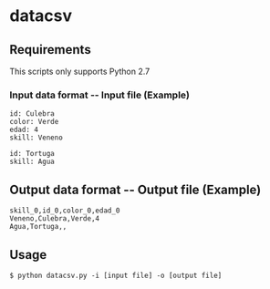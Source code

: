 # datacsv

## Requirements
This scripts only supports Python 2.7

### Input data format -- Input file (Example)

	id: Culebra
	color: Verde
	edad: 4
	skill: Veneno

	id: Tortuga
	skill: Agua

## Output data format -- Output file (Example)

	skill_0,id_0,color_0,edad_0
	Veneno,Culebra,Verde,4
	Agua,Tortuga,,


## Usage

    $ python datacsv.py -i [input file] -o [output file]

